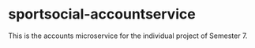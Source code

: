 # sportsocial-accountservice
This is the accounts microservice for the individual project of Semester 7.
